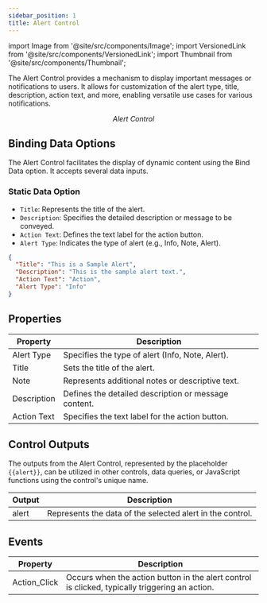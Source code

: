 ```yaml
---
sidebar_position: 1
title: Alert Control
---
```


import Image from '@site/src/components/Image';
import VersionedLink from '@site/src/components/VersionedLink';
import Thumbnail from '@site/src/components/Thumbnail';

The Alert Control provides a mechanism to display important messages or notifications to users. It allows for customization of the alert type, title, description, action text, and more, enabling versatile use cases for various notifications.

<figure>
  <Thumbnail src="/img/reference/controls/alert/preview.jpeg" alt="Alert Control" />
  <figcaption align = "center"><i>Alert Control</i></figcaption>
</figure>

## Binding Data Options

The Alert Control facilitates the display of dynamic content using the Bind Data option. It accepts several data inputs.


### Static Data Option

- `Title`: Represents the title of the alert.
- `Description`: Specifies the detailed description or message to be conveyed.
- `Action Text`: Defines the text label for the action button.
- `Alert Type`: Indicates the type of alert (e.g., Info, Note, Alert).


```json
{
  "Title": "This is a Sample Alert",
  "Description": "This is the sample alert text.",
  "Action Text": "Action",
  "Alert Type": "Info"
}
```

## Properties


| Property       | Description                                               |
|----------------|-----------------------------------------------------------|
| Alert Type     | Specifies the type of alert (Info, Note, Alert).           |
| Title          | Sets the title of the alert.                               |
| Note           | Represents additional notes or descriptive text.           |
| Description    | Defines the detailed description or message content.        |
| Action Text    | Specifies the text label for the action button.            |

## Control Outputs

The outputs from the Alert Control, represented by the placeholder `{{alert}}`, can be utilized in other controls, data queries, or JavaScript functions using the control's unique name.

| Output | Description                                               |
|--------|-----------------------------------------------------------|
| alert  | Represents the data of the selected alert in the control.  |

## Events

| Property       | Description                                                                                   |
|----------------|-----------------------------------------------------------------------------------------------|
| Action_Click   | Occurs when the action button in the alert control is clicked, typically triggering an action.|
